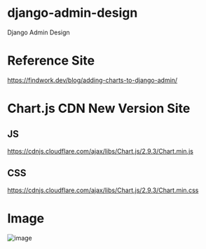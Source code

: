 # django-admin-design
Django Admin Design

# Reference Site
https://findwork.dev/blog/adding-charts-to-django-admin/

# Chart.js CDN New Version Site
## JS
https://cdnjs.cloudflare.com/ajax/libs/Chart.js/2.9.3/Chart.min.js
## CSS
https://cdnjs.cloudflare.com/ajax/libs/Chart.js/2.9.3/Chart.min.css

# Image
![image](https://i.imgur.com/LAGKXvL.png)